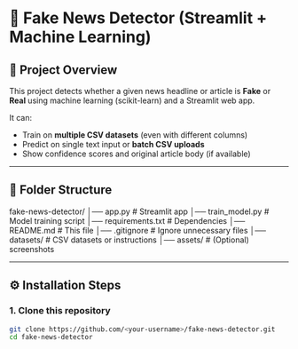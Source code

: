 # 📰 Fake News Detector (Streamlit + Machine Learning)

## 📌 Project Overview
This project detects whether a given news headline or article is **Fake** or **Real** using machine learning (scikit-learn) and a Streamlit web app.

It can:
- Train on **multiple CSV datasets** (even with different columns)
- Predict on single text input or **batch CSV uploads**
- Show confidence scores and original article body (if available)

---

## 📂 Folder Structure

fake-news-detector/
│── app.py # Streamlit app
│── train_model.py # Model training script
│── requirements.txt # Dependencies
│── README.md # This file
│── .gitignore # Ignore unnecessary files
│── datasets/ # CSV datasets or instructions
│── assets/ # (Optional) screenshots






---

## ⚙️ Installation Steps
### 1. Clone this repository
```bash
git clone https://github.com/<your-username>/fake-news-detector.git
cd fake-news-detector
